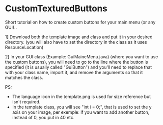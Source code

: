 # CustomTexturedButtons
Short tutorial on how to create custom buttons for your main menu (or any GUI)..

1]
  Download both the template image and class and put it in your desired directory. (you will also have to set the directory in the class as it uses ResourceLocation)
  
2]
  In your GUI class (Example: GuiMaineMenu.java) (where you want to use the custom buttons), you will need to go to the line where the       button is specified (it is usually called "GuiButton") and you'll need to replace that with your class name, import it, and remove the     arguments so that it matches the class.
  
  PS: 
  - The language icon in the template.png is used for size reference but isn't required.
  - In the template class, you will see "int i = 0;", that is used to set the y axis on your image, per exemple: if you want to add           another button, instead of 0, you put in 40 etc.
